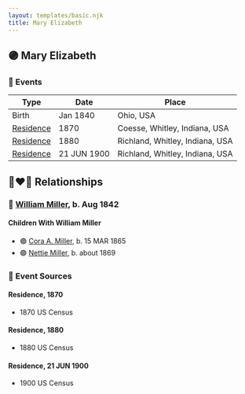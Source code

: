 ```yaml
---
layout: templates/basic.njk
title: Mary Elizabeth
---
```

## 🟣 Mary Elizabeth

### 📆 Events

Type | Date | Place
------ | ------ | ------
Birth | Jan 1840 | Ohio, USA
[Residence](#event-0c659b5b-4647-47ad-b2da-c4edacf04756) | 1870 | Coesse, Whitley, Indiana, USA
[Residence](#event-9ba884ce-57ef-4156-8905-748de72fc0bc) | 1880 | Richland, Whitley, Indiana, USA
[Residence](#event-00b619fb-2bf2-4260-a3b5-7c0859f41e2d) | 21 JUN 1900 | Richland, Whitley, Indiana, USA

## 👩‍❤️‍👨 Relationships

### 🔵 [William Miller](/people/1/1014217), b. Aug 1842

#### Children With William Miller
* 🟣 [Cora A. Miller](/people/1/12053368), b. 15 MAR 1865
* 🟣 [Nettie Miller](/people/4/48706128), b. about 1869
### 📰 Event Sources

#### <a id="event-0c659b5b-4647-47ad-b2da-c4edacf04756"></a> Residence, 1870
* 1870 US Census

#### <a id="event-9ba884ce-57ef-4156-8905-748de72fc0bc"></a> Residence, 1880
* 1880 US Census

#### <a id="event-00b619fb-2bf2-4260-a3b5-7c0859f41e2d"></a> Residence, 21 JUN 1900
* 1900 US Census
